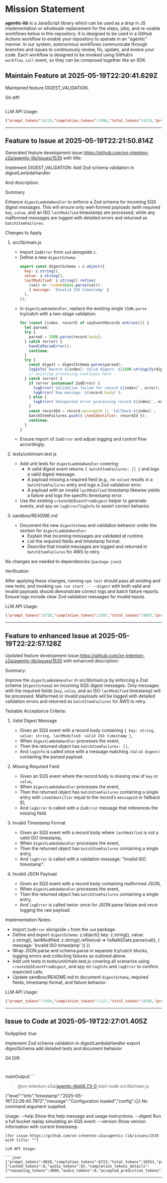 # Mission Statement

**agentic‑lib** Is a JavaScript library which can be used as a drop in JS implementation or wholesale replacement for 
the steps, jobs, and re-usable workflows below in this repository. It is designed to be used in a GitHub Actions 
workflow to enable your repository to operate in an “agentic” manner. In our system, autonomous workflows communicate
through branches and issues to continuously review, fix, update, and evolve your code. Each workflow is designed to be
invoked using GitHub’s `workflow_call` event, so they can be composed together like an SDK.
## Maintain Feature at 2025-05-19T22:20:41.629Z

Maintained feature DIGEST_VALIDATION.

Git diff:

```

```

LLM API Usage:

```json
{"prompt_tokens":6119,"completion_tokens":1996,"total_tokens":8115,"prompt_tokens_details":{"cached_tokens":0,"audio_tokens":0},"completion_tokens_details":{"reasoning_tokens":1600,"audio_tokens":0,"accepted_prediction_tokens":0,"rejected_prediction_tokens":0}}
```
---

## Feature to Issue at 2025-05-19T22:21:50.814Z

Generated feature development issue https://github.com/xn-intenton-z2a/agentic-lib/issues/1535 with title:

Implement DIGEST_VALIDATION: Add Zod schema validation in digestLambdaHandler

And description:

Summary

Enhance `digestLambdaHandler` to enforce a Zod schema for incoming SQS digest messages. This will ensure only well-formed payloads (with required `key`, `value`, and an ISO `lastModified` timestamp) are processed, while any malformed messages are logged with detailed errors and returned as `batchItemFailures`.

Changes to Apply

1. src/lib/main.js
   - Import `ZodError` from `zod` alongside `z`.
   - Define a new `digestSchema`:
     ```js
     export const digestSchema = z.object({
       key: z.string(),
       value: z.string(),
       lastModified: z.string().refine(
         (val) => !isNaN(Date.parse(val)),
         { message: 'Invalid ISO timestamp' }
       ),
     });
     ```
   - In `digestLambdaHandler`, replace the existing single `JSON.parse` try/catch with a two-stage validation:
     ```js
     for (const [index, record] of sqsEventRecords.entries()) {
       let parsed;
       try {
         parsed = JSON.parse(record.body);
       } catch (error) {
         handleParseError();
         continue;
       }
       try {
         const digest = digestSchema.parse(parsed);
         logInfo(`Record ${index}: Valid digest: ${JSON.stringify(digest)}`);
         // existing processing continues here
       } catch (error) {
         if (error instanceof ZodError) {
           logError(`Validation failed for record ${index}`, error);
           logError(`Raw message: ${record.body}`);
         } else {
           logError(`Unexpected error processing record ${index}`, error);
         }
         const recordId = record.messageId || `fallback-${index}`;
         batchItemFailures.push({ itemIdentifier: recordId });
         continue;
       }
     }
     ```
   - Ensure import of `ZodError` and adjust logging and control flow accordingly.

2. tests/unit/main.test.js
   - Add unit tests for `digestLambdaHandler` covering:
     - A valid digest event returns `{ batchItemFailures: [] }` and logs a valid digest message.
     - A payload missing a required field (e.g., no `value`) results in a `batchItemFailures` entry and logs a Zod validation error.
     - A payload with an invalid `lastModified` timestamp likewise yields a failure and logs the specific timestamp error.
   - Use the existing `createSQSEventFromDigest` helper to generate events, and spy on `logError`/`logInfo` to assert correct behavior.

3. sandbox/README.md
   - Document the new `digestSchema` and validation behavior under the section for `digestLambdaHandler`:
     - Explain that incoming messages are validated at runtime.
     - List the required fields and timestamp format.
     - Describe that invalid messages are logged and returned in `batchItemFailures` for AWS to retry.

No changes are needed to dependencies (`package.json`).

Verification

After applying these changes, running `npm test` should pass all existing and new tests, and invoking `npm run start -- --digest` with both valid and invalid payloads should demonstrate correct logs and batch failure reports. Ensure logs include clear Zod validation messages for invalid inputs.

LLM API Usage:

```json
{"prompt_tokens":6710,"completion_tokens":2387,"total_tokens":9097,"prompt_tokens_details":{"cached_tokens":0,"audio_tokens":0},"completion_tokens_details":{"reasoning_tokens":1600,"audio_tokens":0,"accepted_prediction_tokens":0,"rejected_prediction_tokens":0}}
```
---

## Feature to enhanced Issue at 2025-05-19T22:22:57.128Z

Updated feature development issue https://github.com/xn-intenton-z2a/agentic-lib/issues/1535 with enhanced description:

Summary:

Improve the `digestLambdaHandler` in src/lib/main.js by enforcing a Zod schema (`digestSchema`) on incoming SQS digest messages. Only messages with the required fields (`key`, `value`, and an ISO `lastModified` timestamp) will be processed. Malformed or invalid payloads will be logged with detailed validation errors and returned as `batchItemFailures` for AWS to retry.

Testable Acceptance Criteria:

1. Valid Digest Message
   - Given an SQS event with a record body containing `{ key: string, value: string, lastModified: valid ISO timestamp }`,
   - When `digestLambdaHandler` processes the event,
   - Then the returned object has `batchItemFailures: []`,
   - And `logInfo` is called once with a message matching `/Valid digest/` containing the parsed payload.

2. Missing Required Field
   - Given an SQS event where the record body is missing one of `key` or `value`,
   - When `digestLambdaHandler` processes the event,
   - Then the returned object has `batchItemFailures` containing a single entry with `itemIdentifier` equal to the record’s `messageId` or fallback ID,
   - And `logError` is called with a `ZodError` message that references the missing field.

3. Invalid Timestamp Format
   - Given an SQS event with a record body where `lastModified` is not a valid ISO timestamp,
   - When `digestLambdaHandler` processes the event,
   - Then the returned object has `batchItemFailures` containing a single entry,
   - And `logError` is called with a validation message: "Invalid ISO timestamp".

4. Invalid JSON Payload
   - Given an SQS event with a record body containing malformed JSON,
   - When `digestLambdaHandler` processes the event,
   - Then the returned object has `batchItemFailures` containing a single entry,
   - And `logError` is called twice: once for JSON parse failure and once logging the raw payload.

Implementation Notes:
- Import `ZodError` alongside `z` from the `zod` package.
- Define and export `digestSchema`:
    z.object({
      key: z.string(),
      value: z.string(),
      lastModified: z.string().refine(val => !isNaN(Date.parse(val)), { message: 'Invalid ISO timestamp' })
    })
- Wrap JSON.parse and schema.parse in separate try/catch blocks, logging errors and collecting failures as outlined above.
- Add unit tests in tests/unit/main.test.js covering all scenarios using `createSQSEventFromDigest`, and spy on `logInfo` and `logError` to confirm expected calls.
- Update sandbox/README.md to document `digestSchema`, required fields, timestamp format, and failure behavior.

LLM API Usage:

```json
{"prompt_tokens":7459,"completion_tokens":1127,"total_tokens":8586,"prompt_tokens_details":{"cached_tokens":0,"audio_tokens":0},"completion_tokens_details":{"reasoning_tokens":448,"audio_tokens":0,"accepted_prediction_tokens":0,"rejected_prediction_tokens":0}}
```
---

## Issue to Code at 2025-05-19T22:27:01.405Z

fixApplied: true

Implement Zod schema validation in digestLambdaHandler export digestSchema add detailed tests and document behavior

Git Diff:

```


```
mainOutput:```

> @xn-intenton-z2a/agentic-lib@6.7.5-0 start
> node src/lib/main.js

{"level":"info","timestamp":"2025-05-19T22:26:40.797Z","message":"Configuration loaded","config":{}}
No command argument supplied.

Usage:
  --help                     Show this help message and usage instructions.
  --digest                   Run a full bucket replay simulating an SQS event.
  --version                  Show version information with current timestamp.

```
[for issue https://github.com/xn-intenton-z2a/agentic-lib/issues/1535 with title: ""]

LLM API Usage:

```json
{"prompt_tokens":9828,"completion_tokens":6723,"total_tokens":16551,"prompt_tokens_details":{"cached_tokens":0,"audio_tokens":0},"completion_tokens_details":{"reasoning_tokens":3008,"audio_tokens":0,"accepted_prediction_tokens":0,"rejected_prediction_tokens":0}}
```
---


